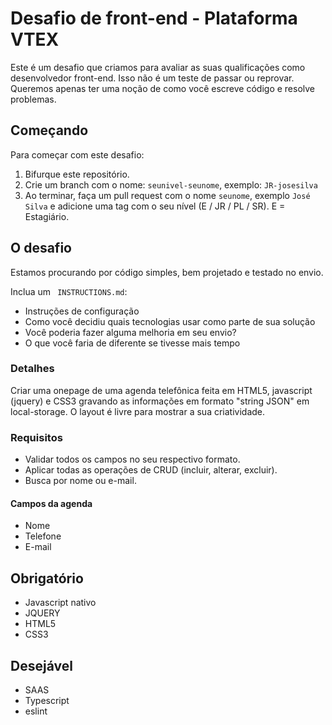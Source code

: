 # Desafio de front-end - Plataforma VTEX
Este é um desafio que criamos para avaliar as suas qualificações como desenvolvedor front-end. 
Isso não é um teste de passar ou reprovar. Queremos apenas ter uma noção de como você escreve código e resolve problemas.

## Começando
Para começar com este desafio:
1) Bifurque este repositório.
2) Crie um branch com o nome: ``seunivel-seunome``, exemplo: ``JR-josesilva``
3) Ao terminar, faça um pull request com o nome ``seunome``, exemplo ``José Silva`` e adicione uma tag com o seu nível (E / JR / PL / SR). E = Estagiário.

## O desafio
Estamos procurando por código simples, bem projetado e testado no envio.

Inclua um `` INSTRUCTIONS.md``:
- Instruções de configuração
- Como você decidiu quais tecnologias usar como parte de sua solução
- Você poderia fazer alguma melhoria em seu envio?
- O que você faria de diferente se tivesse mais tempo

### Detalhes
Criar uma onepage de uma agenda telefônica feita em HTML5, javascript (jquery) e CSS3 gravando as informações em formato "string JSON" em local-storage.
O layout é livre para mostrar a sua criatividade.

### Requisitos
- Validar todos os campos no seu respectivo formato.
- Aplicar todas as operações de CRUD (incluir, alterar, excluir).
- Busca por nome ou e-mail.

#### Campos da agenda
- Nome
- Telefone
- E-mail

## Obrigatório
- Javascript nativo
- JQUERY
- HTML5
- CSS3

## Desejável
- SAAS
- Typescript
- eslint

